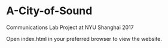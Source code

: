 # A-City-of-Sound
Communications Lab Project at NYU Shanghai 2017

Open index.html in your preferred browser to view the website.
